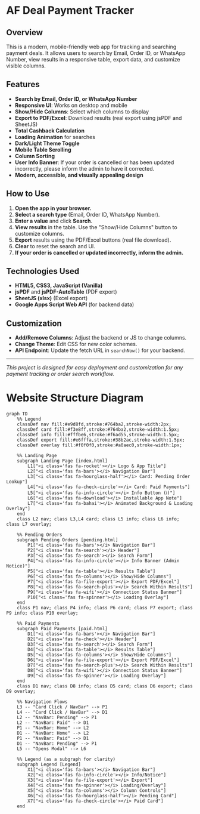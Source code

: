 # AF Deal Payment Tracker

## Overview
This is a modern, mobile-friendly web app for tracking and searching payment deals. It allows users to search by Email, Order ID, or WhatsApp Number, view results in a responsive table, export data, and customize visible columns.

## Features
- **Search by Email, Order ID, or WhatsApp Number**
- **Responsive UI**: Works on desktop and mobile
- **Show/Hide Columns**: Select which columns to display
- **Export to PDF/Excel**: Download results (real export using jsPDF and SheetJS)
- **Total Cashback Calculation**
- **Loading Animation** for searches
- **Dark/Light Theme Toggle**
- **Mobile Table Scrolling**
- **Column Sorting**
- **User Info Banner**: If your order is cancelled or has been updated incorrectly, please inform the admin to have it corrected.
- **Modern, accessible, and visually appealing design**

## How to Use
1. **Open the app in your browser.**
2. **Select a search type** (Email, Order ID, WhatsApp Number).
3. **Enter a value** and click **Search**.
4. **View results** in the table. Use the "Show/Hide Columns" button to customize columns.
5. **Export** results using the PDF/Excel buttons (real file download).
6. **Clear** to reset the search and UI.
7. **If your order is cancelled or updated incorrectly, inform the admin.**

## Technologies Used
- **HTML5, CSS3, JavaScript (Vanilla)**
- **jsPDF** and **jsPDF-AutoTable** (PDF export)
- **SheetJS (xlsx)** (Excel export)
- **Google Apps Script Web API** (for backend data)

## Customization
- **Add/Remove Columns**: Adjust the backend or JS to change columns.
- **Change Theme**: Edit CSS for new color schemes.
- **API Endpoint**: Update the fetch URL in `searchNow()` for your backend.


---

*This project is designed for easy deployment and customization for any payment tracking or order search workflow.* 
# Website Structure Diagram

```mermaid
graph TD
    %% Legend
    classDef nav fill:#e9d8fd,stroke:#764ba2,stroke-width:2px;
    classDef card fill:#f3e8ff,stroke:#764ba2,stroke-width:1.5px;
    classDef info fill:#fffbe6,stroke:#f6ad55,stroke-width:1.5px;
    classDef export fill:#e6fffa,stroke:#38b2ac,stroke-width:1.5px;
    classDef overlay fill:#f0f0f0,stroke:#a0aec0,stroke-width:1px;

    %% Landing Page
    subgraph Landing Page [index.html]
        L1["<i class='fas fa-rocket'></i> Logo & App Title"]
        L2["<i class='fas fa-bars'></i> Navigation Bar"]
        L3["<i class='fas fa-hourglass-half'></i> Card: Pending Order Lookup"]
        L4["<i class='fas fa-check-circle'></i> Card: Paid Payments"]
        L5["<i class='fas fa-info-circle'></i> Info Button (ℹ️)"]
        L6["<i class='fas fa-download'></i> Installable App Note"]
        L7["<i class='fas fa-bahai'></i> Animated Background & Loading Overlay"]
    end
    class L2 nav; class L3,L4 card; class L5 info; class L6 info; class L7 overlay;

    %% Pending Orders
    subgraph Pending Orders [pending.html]
        P1["<i class='fas fa-bars'></i> Navigation Bar"]
        P2["<i class='fas fa-search'></i> Header"]
        P3["<i class='fas fa-search'></i> Search Form"]
        P4["<i class='fas fa-info-circle'></i> Info Banner (Admin Notice)"]
        P5["<i class='fas fa-table'></i> Results Table"]
        P6["<i class='fas fa-columns'></i> Show/Hide Columns"]
        P7["<i class='fas fa-file-export'></i> Export PDF/Excel"]
        P8["<i class='fas fa-search-plus'></i> Search Within Results"]
        P9["<i class='fas fa-wifi'></i> Connection Status Banner"]
        P10["<i class='fas fa-spinner'></i> Loading Overlay"]
    end
    class P1 nav; class P4 info; class P6 card; class P7 export; class P9 info; class P10 overlay;

    %% Paid Payments
    subgraph Paid Payments [paid.html]
        D1["<i class='fas fa-bars'></i> Navigation Bar"]
        D2["<i class='fas fa-check'></i> Header"]
        D3["<i class='fas fa-search'></i> Search Form"]
        D4["<i class='fas fa-table'></i> Results Table"]
        D5["<i class='fas fa-columns'></i> Show/Hide Columns"]
        D6["<i class='fas fa-file-export'></i> Export PDF/Excel"]
        D7["<i class='fas fa-search-plus'></i> Search Within Results"]
        D8["<i class='fas fa-wifi'></i> Connection Status Banner"]
        D9["<i class='fas fa-spinner'></i> Loading Overlay"]
    end
    class D1 nav; class D8 info; class D5 card; class D6 export; class D9 overlay;

    %% Navigation Flows
    L3 -- "Card Click / NavBar" --> P1
    L4 -- "Card Click / NavBar" --> D1
    L2 -- "NavBar: Pending" --> P1
    L2 -- "NavBar: Paid" --> D1
    P1 -- "NavBar: Home" --> L2
    D1 -- "NavBar: Home" --> L2
    P1 -- "NavBar: Paid" --> D1
    D1 -- "NavBar: Pending" --> P1
    L5 -- "Opens Modal" --> L6

    %% Legend (as a subgraph for clarity)
    subgraph Legend [Legend]
        X1["<i class='fas fa-bars'></i> Navigation Bar"]
        X2["<i class='fas fa-info-circle'></i> Info/Notice"]
        X3["<i class='fas fa-file-export'></i> Export"]
        X4["<i class='fas fa-spinner'></i> Loading/Overlay"]
        X5["<i class='fas fa-columns'></i> Column Controls"]
        X6["<i class='fas fa-hourglass-half'></i> Pending Card"]
        X7["<i class='fas fa-check-circle'></i> Paid Card"]
    end
``` 